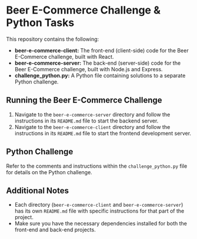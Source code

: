 # Beer E-Commerce Challenge & Python Tasks

This repository contains the following:

* **beer-e-commerce-client:** The front-end (client-side) code for the Beer E-Commerce challenge, built with React.
* **beer-e-commerce-server:** The back-end (server-side) code for the Beer E-Commerce challenge, built with Node.js and Express.
* **challenge_python.py:** A Python file containing solutions to a separate Python challenge.

## Running the Beer E-Commerce Challenge

1. Navigate to the `beer-e-commerce-server` directory and follow the instructions in its `README.md` file to start the backend server.
2. Navigate to the `beer-e-commerce-client` directory and follow the instructions in its `README.md` file to start the frontend development server.

## Python Challenge

Refer to the comments and instructions within the `challenge_python.py` file for details on the Python challenge.

## Additional Notes

* Each directory (`beer-e-commerce-client` and `beer-e-commerce-server`) has its own `README.md` file with specific instructions for that part of the project.
* Make sure you have the necessary dependencies installed for both the front-end and back-end projects.